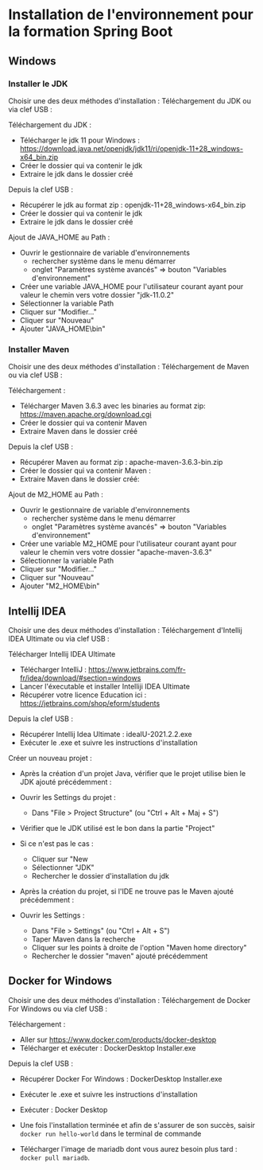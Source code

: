# Installation de l'environnement pour la formation Spring Boot

## Windows

### Installer le JDK

Choisir une des deux méthodes d'installation : Téléchargement du JDK ou via clef USB :

Téléchargement du JDK :
* Télécharger le jdk 11 pour Windows : https://download.java.net/openjdk/jdk11/ri/openjdk-11+28_windows-x64_bin.zip
* Créer le dossier qui va contenir le jdk    
* Extraire le jdk dans le dossier créé    
 
Depuis la clef USB :
* Récupérer le jdk au format zip : openjdk-11+28_windows-x64_bin.zip
* Créer le dossier qui va contenir le jdk    
* Extraire le jdk dans le dossier créé  

Ajout de JAVA_HOME au Path : 
* Ouvrir le gestionnaire de variable d'environnements
    * rechercher système dans le menu démarrer
    * onglet "Paramètres système avancés" => bouton "Variables d'environnement"
* Créer une variable JAVA_HOME pour l'utilisateur courant ayant pour valeur le chemin vers votre dossier "jdk-11.0.2"
* Sélectionner la variable Path
* Cliquer sur "Modifier..."
* Cliquer sur "Nouveau"
* Ajouter "JAVA_HOME\bin"

### Installer Maven

Choisir une des deux méthodes d'installation : Téléchargement de Maven ou via clef USB :

Téléchargement :
* Télécharger Maven 3.6.3 avec les binaries au format zip: https://maven.apache.org/download.cgi
* Créer le dossier qui va contenir Maven    
* Extraire Maven dans le dossier créé     

Depuis la clef USB :
* Récupérer Maven au format zip : apache-maven-3.6.3-bin.zip
* Créer le dossier qui va contenir Maven :   
* Extraire Maven dans le dossier créé:  

Ajout de M2_HOME au Path : 
* Ouvrir le gestionnaire de variable d'environnements
    * rechercher système dans le menu démarrer
    * onglet "Paramètres système avancés" => bouton "Variables d'environnement"
* Créer une variable M2_HOME pour l'utilisateur courant ayant pour valeur le chemin vers votre dossier "apache-maven-3.6.3"
* Sélectionner la variable Path
* Cliquer sur "Modifier..."
* Cliquer sur "Nouveau"
* Ajouter "M2_HOME\bin"

## Intellij IDEA

Choisir une des deux méthodes d'installation : Téléchargement d'Intellij IDEA Ultimate ou via clef USB :

Télécharger Intellij IDEA Ultimate 
* Télécharger IntelliJ : https://www.jetbrains.com/fr-fr/idea/download/#section=windows
* Lancer l'éxecutable et installer Intelliji IDEA Ultimate
* Récupérer votre licence Education ici : https://jetbrains.com/shop/eform/students

Depuis la clef USB :
* Récupérer Intellij Idea Ultimate : ideaIU-2021.2.2.exe
* Exécuter le .exe et suivre les instructions d'installation 

Créer un nouveau projet :
* Après la création d'un projet Java, vérifier que le projet utilise bien le JDK ajouté précédemment :

* Ouvrir les Settings du projet :
    * Dans "File > Project Structure" (ou "Ctrl + Alt + Maj + S")
* Vérifier que le JDK utilisé est le bon dans la partie "Project"
* Si ce n'est pas le cas :
    * Cliquer sur "New
    * Sélectionner "JDK"
    * Rechercher le dossier d'installation du jdk
* Après la création du projet, si l'IDE ne trouve pas le Maven ajouté précédemment :

* Ouvrir les Settings :
    * Dans "File > Settings" (ou "Ctrl + Alt + S")
    * Taper Maven dans la recherche
    * Cliquer sur les points à droite de l'option "Maven home directory"
    * Rechercher le dossier "maven" ajouté précédemment

## Docker for Windows

Choisir une des deux méthodes d'installation : Téléchargement de Docker For Windows ou via clef USB :

Téléchargement :
* Aller sur https://www.docker.com/products/docker-desktop
* Télécharger et exécuter : DockerDesktop Installer.exe

Depuis la clef USB :
* Récupérer Docker For Windows : DockerDesktop Installer.exe
* Exécuter le .exe et suivre les instructions d'installation 

* Exécuter : Docker Desktop
* Une fois l'installation terminée et afin de s'assurer de son succès, saisir `docker run hello-world` dans le terminal de commande
* Télécharger l'image de mariadb dont vous aurez besoin plus tard : `docker pull mariadb`.

